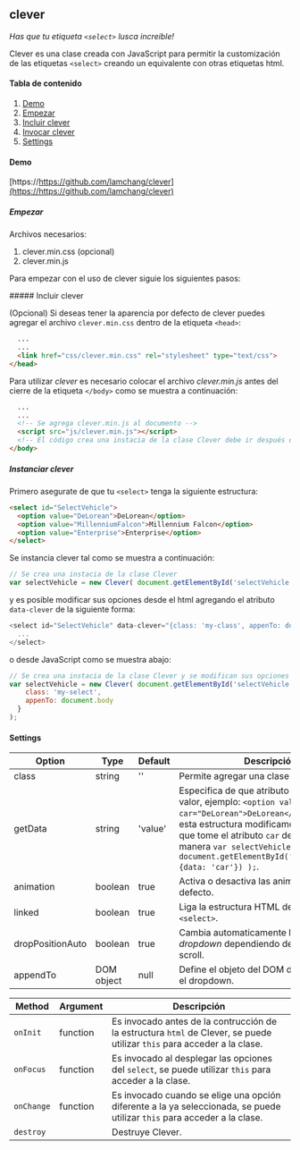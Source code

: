 clever
-------

[1]: <https://github.com/lamchang/clever>

_Has que tu etiqueta `<select>` lusca increible!_

Clever es una clase creada con JavaScript para permitir la customización de las etiquetas `<select>` creando un equivalente con otras etiquetas html.

#### Tabla de contenido
1. [Demo](#demo)
1. [Empezar](#empezar)
1. [Incluir clever](#agregar-clever)
1. [Invocar clever](#invocar-clever)
1. [Settings](#settings)

#### Demo

[https://https://github.com/lamchang/clever](https://https://github.com/lamchang/clever)

##### Empezar

Archivos necesarios:
1. clever.min.css (opcional)
2. clever.min.js

Para empezar con el uso de clever siguie los siguientes pasos:

##### Incluir clever

(Opcional) Si deseas tener la aparencia por defecto de clever puedes agregar el archivo `clever.min.css` dentro de la etiqueta `<head>`:

```html
  ...
  ...
  <link href="css/clever.min.css" rel="stylesheet" type="text/css">
</head>
```

Para utilizar *clever* es necesario colocar el archivo *clever.min.js* antes del cierre de la etiqueta `</body>` como se muestra a continuación:

```html
  ...
  ...
  <!-- Se agrega clever.min.js al documento -->
  <script src="js/clever.min.js"></script>
  <!-- El código crea una instacia de la clase Clever debe ir después de que esta sea declarada -->
</body>
```

##### Instanciar clever

Primero asegurate de que tu `<select>` tenga la siguiente estructura:

```html
<select id="SelectVehicle">
  <option value="DeLorean">DeLorean</option>
  <option value="MillenniumFalcon">Millennium Falcon</option>
  <option value="Enterprise">Enterprise</option>
</select>
```

Se instancia clever tal como se muestra a continuación:

```js
// Se crea una instacia de la clase Clever
var selectVehicle = new Clever( document.getElementById('selectVehicle') );
```

y es posible modificar sus opciones desde el html agregando el atributo `data-clever` de la siguiente forma: 
```js
<select id="SelectVehicle" data-clever="{class: 'my-class', appenTo: document.body}">
  ...
</select>
```
o desde JavaScript como se muestra abajo:

```js
// Se crea una instacia de la clase Clever y se modifican sus opciones
var selectVehicle = new Clever( document.getElementById('selectVehicle'), {
    class: 'my-select',
    appenTo: document.body
  }
);
```


#### Settings

Option | Type | Default | Descripción
------ | ---- | ------- | -----------
class | string | '' | Permite agregar una clase al objet Clever.
getData | string | 'value' | Especifica de que atributo tomara _clever_ el valor, ejemplo: `<option value="DeLorean" car="DeLorean">DeLorean</option>` para esta estructura modificamos la opción para que tome el atributo `car` de la siguiente manera `var selectVehicle = new Clever( document.getElementById('SelectVehicle', {data: 'car'}) );`.
animation | boolean | true | Activa o desactiva las animaciones por defecto.
linked | boolean | true | Liga la estructura HTML de clever con el `<select>`.
dropPositionAuto | boolean | true | Cambia automaticamente la posición del _dropdown_ dependiendo de la posición del scroll.
appendTo | DOM object | null | Define el objeto del DOM dónde se creará el dropdown.

Method | Argument | Descripción
------ | -------- | -----------
`onInit` | function | Es invocado antes de la contrucción de la estructura `html` de Clever, se puede utilizar `this` para acceder a la clase.
`onFocus` | function | Es invocado al desplegar las opciones del `select`, se puede utilizar `this` para acceder a la clase.
`onChange` | function | Es invocado cuando se elige una opción diferente a la ya seleccionada, se puede utilizar `this` para acceder a la clase.
`destroy` | | Destruye Clever.






